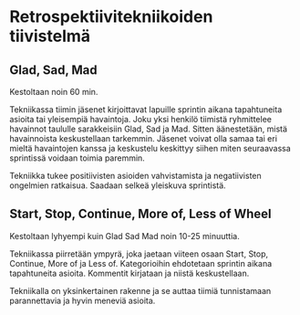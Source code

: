 # Retrospektiivitekniikoiden tiivistelmä

## Glad, Sad, Mad

Kestoltaan noin 60 min.

Tekniikassa tiimin jäsenet kirjoittavat lapuille sprintin aikana tapahtuneita asioita tai yleisempiä havaintoja.
Joku yksi henkilö tiimistä ryhmittelee havainnot taululle sarakkeisiin Glad, Sad ja Mad.
Sitten äänestetään, mistä havainnoista keskustellaan tarkemmin.
Jäsenet voivat olla samaa tai eri mieltä havaintojen kanssa ja keskustelu keskittyy siihen miten seuraavassa sprintissä voidaan toimia paremmin. 

Tekniikka tukee positiivisten asioiden vahvistamista ja negatiivisten ongelmien ratkaisua. Saadaan selkeä yleiskuva sprintistä. 


## Start, Stop, Continue, More of, Less of Wheel

Kestoltaan lyhyempi kuin Glad Sad Mad noin 10-25 minuuttia. 

Tekniikassa piirretään ympyrä, joka jaetaan viiteen osaan Start, Stop, Continue, More of ja Less of. 
Kategorioihin ehdotetaan sprintin aikana tapahtuneita asioita.
Kommentit kirjataan ja niistä keskustellaan.

Tekniikalla on yksinkertainen rakenne ja se auttaa tiimiä tunnistamaan parannettavia ja hyvin meneviä asioita. 